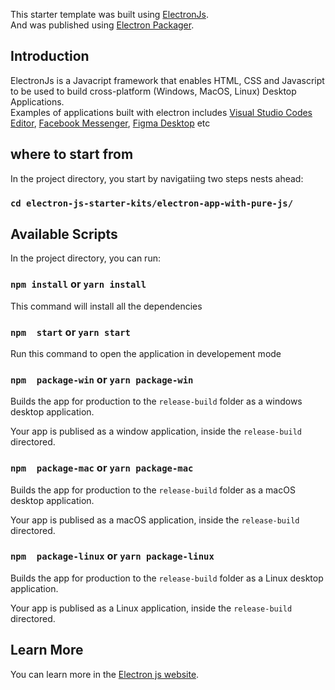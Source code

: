 This starter template was built using [ElectronJs](https://www.electronjs.org/).</br>
And was published using [Electron Packager](https://www.christianengvall.se/electron-packager-tutorial/).

## Introduction
ElectronJs is a Javacript framework that enables HTML, CSS and Javascript to be used to build cross-platform (Windows, MacOS, Linux) Desktop Applications.
</br>
Examples of applications built with electron includes [Visual Studio Codes Editor](https://code.visualstudio.com/),  [Facebook Messenger]( https://www.messenger.com/desktop),  [Figma Desktop](https://www.figma.com/files/recent) etc

## where to start from 

In the project directory, you start by navigatiing two steps nests ahead:

### `cd electron-js-starter-kits/electron-app-with-pure-js/` 

## Available Scripts 
In the project directory, you can run:
### `npm install` or `yarn install`

This command will install all the dependencies<br />


### `npm  start` or `yarn start`

Run this command to open the application in developement mode

### `npm  package-win` or `yarn package-win`

Builds the app for production to the `release-build` folder as a windows desktop application.<br />

Your app is publised as a window application, inside the `release-build` directored.

### `npm  package-mac` or `yarn package-mac`

Builds the app for production to the `release-build` folder as a macOS desktop application.<br />

Your app is publised as a macOS application, inside the `release-build` directored.


### `npm  package-linux` or `yarn package-linux`

Builds the app for production to the `release-build` folder as a Linux desktop application.<br />

Your app is publised as a Linux application, inside the `release-build` directored.



## Learn More

You can learn more in the [Electron js website](https://www.electronjs.org/).

